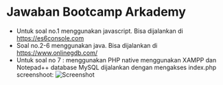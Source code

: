 # Jawaban Bootcamp Arkademy

 - Untuk soal no.1 menggunakan javascript. Bisa dijalankan di https://es6console.com
 - Soal no.2-6 menggunakan java. Bisa dijalankan di https://www.onlinegdb.com/
 - Untuk soal no 7 :
menggunakan PHP native
menggunakan XAMPP dan Notepad++
database MySQL
dijalankan dengan mengakses index.php
screenshoot:
![Screenshot](screenshot.png)
